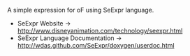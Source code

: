 A simple expression for oF using SeExpr language.

* SeExpr Website -> http://www.disneyanimation.com/technology/seexpr.html
* SeExpr Language Documentation -> http://wdas.github.com/SeExpr/doxygen/userdoc.html
